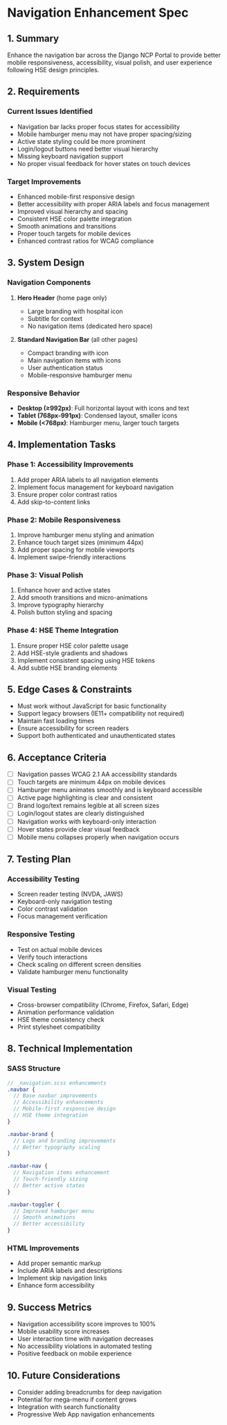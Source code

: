 # Navigation Enhancement Spec

## 1. Summary

Enhance the navigation bar across the Django NCP Portal to provide better mobile responsiveness, accessibility, visual polish, and user experience following HSE design principles.

## 2. Requirements

### Current Issues Identified

- Navigation bar lacks proper focus states for accessibility
- Mobile hamburger menu may not have proper spacing/sizing
- Active state styling could be more prominent
- Login/logout buttons need better visual hierarchy
- Missing keyboard navigation support
- No proper visual feedback for hover states on touch devices

### Target Improvements

- Enhanced mobile-first responsive design
- Better accessibility with proper ARIA labels and focus management
- Improved visual hierarchy and spacing
- Consistent HSE color palette integration
- Smooth animations and transitions
- Proper touch targets for mobile devices
- Enhanced contrast ratios for WCAG compliance

## 3. System Design

### Navigation Components

1. **Hero Header** (home page only)
   - Large branding with hospital icon
   - Subtitle for context
   - No navigation items (dedicated hero space)

2. **Standard Navigation Bar** (all other pages)
   - Compact branding with icon
   - Main navigation items with icons
   - User authentication status
   - Mobile-responsive hamburger menu

### Responsive Behavior

- **Desktop (≥992px)**: Full horizontal layout with icons and text
- **Tablet (768px-991px)**: Condensed layout, smaller icons
- **Mobile (<768px)**: Hamburger menu, larger touch targets

## 4. Implementation Tasks

### Phase 1: Accessibility Improvements

1. Add proper ARIA labels to all navigation elements
2. Implement focus management for keyboard navigation
3. Ensure proper color contrast ratios
4. Add skip-to-content links

### Phase 2: Mobile Responsiveness

1. Improve hamburger menu styling and animation
2. Enhance touch target sizes (minimum 44px)
3. Add proper spacing for mobile viewports
4. Implement swipe-friendly interactions

### Phase 3: Visual Polish

1. Enhance hover and active states
2. Add smooth transitions and micro-animations
3. Improve typography hierarchy
4. Polish button styling and spacing

### Phase 4: HSE Theme Integration

1. Ensure proper HSE color palette usage
2. Add HSE-style gradients and shadows
3. Implement consistent spacing using HSE tokens
4. Add subtle HSE branding elements

## 5. Edge Cases & Constraints

- Must work without JavaScript for basic functionality
- Support legacy browsers (IE11+ compatibility not required)
- Maintain fast loading times
- Ensure accessibility for screen readers
- Support both authenticated and unauthenticated states

## 6. Acceptance Criteria

- [ ] Navigation passes WCAG 2.1 AA accessibility standards
- [ ] Touch targets are minimum 44px on mobile devices
- [ ] Hamburger menu animates smoothly and is keyboard accessible
- [ ] Active page highlighting is clear and consistent
- [ ] Brand logo/text remains legible at all screen sizes
- [ ] Login/logout states are clearly distinguished
- [ ] Navigation works with keyboard-only interaction
- [ ] Hover states provide clear visual feedback
- [ ] Mobile menu collapses properly when navigation occurs

## 7. Testing Plan

### Accessibility Testing

- Screen reader testing (NVDA, JAWS)
- Keyboard-only navigation testing
- Color contrast validation
- Focus management verification

### Responsive Testing

- Test on actual mobile devices
- Verify touch interactions
- Check scaling on different screen densities
- Validate hamburger menu functionality

### Visual Testing

- Cross-browser compatibility (Chrome, Firefox, Safari, Edge)
- Animation performance validation
- HSE theme consistency check
- Print stylesheet compatibility

## 8. Technical Implementation

### SASS Structure

```scss
// _navigation.scss enhancements
.navbar {
  // Base navbar improvements
  // Accessibility enhancements
  // Mobile-first responsive design
  // HSE theme integration
}

.navbar-brand {
  // Logo and branding improvements
  // Better typography scaling
}

.navbar-nav {
  // Navigation items enhancement
  // Touch-friendly sizing
  // Better active states
}

.navbar-toggler {
  // Improved hamburger menu
  // Smooth animations
  // Better accessibility
}
```

### HTML Improvements

- Add proper semantic markup
- Include ARIA labels and descriptions
- Implement skip navigation links
- Enhance form accessibility

## 9. Success Metrics

- Navigation accessibility score improves to 100%
- Mobile usability score increases
- User interaction time with navigation decreases
- No accessibility violations in automated testing
- Positive feedback on mobile experience

## 10. Future Considerations

- Consider adding breadcrumbs for deep navigation
- Potential for mega-menu if content grows
- Integration with search functionality
- Progressive Web App navigation enhancements
